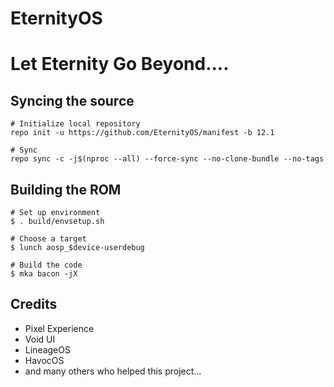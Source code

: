 # EternityOS #

Let Eternity Go Beyond....
===

Syncing the source
---

```
# Initialize local repository
repo init -u https://github.com/EternityOS/manifest -b 12.1

# Sync
repo sync -c -j$(nproc --all) --force-sync --no-clone-bundle --no-tags
```

Building the ROM
---

```
# Set up environment
$ . build/envsetup.sh

# Choose a target
$ lunch aosp_$device-userdebug

# Build the code
$ mka bacon -jX
```

Credits
---
* Pixel Experience
* Void UI
* LineageOS
* HavocOS
* and many others who helped this project...
